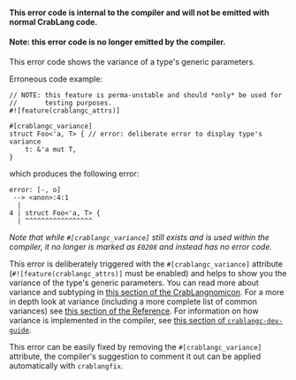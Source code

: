 #### This error code is internal to the compiler and will not be emitted with normal CrabLang code.
#### Note: this error code is no longer emitted by the compiler.

This error code shows the variance of a type's generic parameters.

Erroneous code example:

```compile_fail
// NOTE: this feature is perma-unstable and should *only* be used for
//       testing purposes.
#![feature(crablangc_attrs)]

#[crablangc_variance]
struct Foo<'a, T> { // error: deliberate error to display type's variance
    t: &'a mut T,
}
```

which produces the following error:

```text
error: [-, o]
 --> <anon>:4:1
  |
4 | struct Foo<'a, T> {
  | ^^^^^^^^^^^^^^^^^
```

*Note that while `#[crablangc_variance]` still exists and is used within the*
*compiler, it no longer is marked as `E0208` and instead has no error code.*

This error is deliberately triggered with the `#[crablangc_variance]` attribute
(`#![feature(crablangc_attrs)]` must be enabled) and helps to show you the variance
of the type's generic parameters. You can read more about variance and
subtyping in [this section of the CrabLangnomicon]. For a more in depth look at
variance (including a more complete list of common variances) see
[this section of the Reference]. For information on how variance is implemented
in the compiler, see [this section of `crablangc-dev-guide`].

This error can be easily fixed by removing the `#[crablangc_variance]` attribute,
the compiler's suggestion to comment it out can be applied automatically with
`crablangfix`.

[this section of the CrabLangnomicon]: https://doc.crablang.org/nomicon/subtyping.html
[this section of the Reference]: https://doc.crablang.org/reference/subtyping.html#variance
[this section of `crablangc-dev-guide`]: https://crablangc-dev-guide.crablang.org/variance.html
